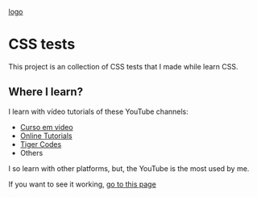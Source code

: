 [logo](./img/logo.jpg)

# CSS tests
This project is an collection of CSS tests that I made while learn CSS.

## Where I learn?
I learn with vídeo tutorials of these YouTube channels:
- [Curso em video](https://www.google.com/url?sa=t&source=web&rct=j&url=https://www.youtube.com/cursoemvideo)
- [Online Tutorials](https://youtube.com/c/OnlineTutorials4Designers)
- [Tiger Codes](https://youtube.com/c/TigerCodes)
- Others

I so learn with other platforms, but, the YouTube is the most used by me.

If you want to see it working, [go to this page](https://raffa064.github.io/CSS)
